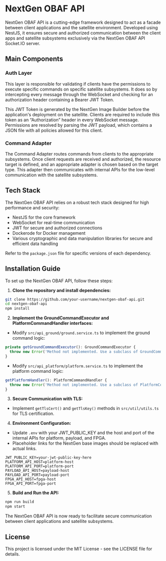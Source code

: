 # NextGen OBAF API

NextGen OBAF API is a cutting-edge framework designed to act as a facade between client applications and the satellite environment. Developed using NestJS, it ensures secure and authorized communication between the client apps and satellite subsystems exclusively via the NextGen OBAF API Socket.IO server.

## Main Components

### Auth Layer

This layer is responsible for validating if clients have the permissions to execute specific commands on specific satellite subsystems. It does so by intercepting every message through the WebSocket and checking for an authorization header containing a Bearer JWT Token. 

This JWT Token is generated by the NextGen Image Builder before the application's deployment on the satellite. Clients are required to include this token as an “Authorization” header in every WebSocket message. Permissions are resolved by parsing the JWT payload, which contains a JSON file with all policies allowed for this client.

### Command Adapter

The Command Adapter routes commands from clients to the appropriate subsystems. Once client requests are received and authorized, the resource target is defined, and an appropriate adapter is chosen based on the target type. This adapter then communicates with internal APIs for the low-level communication with the satellite subsystems.

## Tech Stack

The NextGen OBAF API relies on a robust tech stack designed for high performance and security:

- NestJS for the core framework
- WebSocket for real-time communication
- JWT for secure and authorized connections
- Dockerode for Docker management
- Various cryptographic and data manipulation libraries for secure and efficient data handling

Refer to the `package.json` file for specific versions of each dependency.

## Installation Guide

To set up the NextGen OBAF API, follow these steps:

1. **Clone the repository and install dependencies:**

```bash
git clone https://github.com/your-username/nextgen-obaf-api.git
cd nextgen-obaf-api
npm install
```

2. **Implement the GroundCommandExecutor and PlatformCommandHandler interfaces:**

- Modify `src/api_ground/ground.service.ts` to implement the ground command logic:

```typescript
private getGroundCommandExecutor(): GroundCommandExecutor {
  throw new Error('Method not implemented. Use a subclass of GroundCommandExecutor instead.');
}
```

- Modify `src/api_platform/platform.service.ts` to implement the platform command logic:

```typescript
getPlatformHandler(): PlatformCommandHandler {
  throw new Error('Method not implemented. Use a subclass of PlatformCommandHandler instead.');
}
```

3. **Secure Communication with TLS:**

- Implement `getTlsCert()` and `getTlsKey()` methods in `src/util/utils.ts` for TLS certification.

4. **Environment Configuration:**

- Update `.env` with your JWT_PUBLIC_KEY and the host and port of the internal APIs for platform, payload, and FPGA.
- Placeholder links for the NextGen base images should be replaced with actual links.

```env
JWT_PUBLIC_KEY=your-jwt-public-key-here
PLATFORM_API_HOST=platform-host
PLATFORM_API_PORT=platform-port
PAYLOAD_API_HOST=payload-host
PAYLOAD_API_PORT=payload-port
FPGA_API_HOST=fpga-host
FPGA_API_PORT=fpga-port
```

5. **Build and Run the API:**

```bash
npm run build
npm start
```

The NextGen OBAF API is now ready to facilitate secure communication between client applications and satellite subsystems.

## License

This project is licensed under the MIT License - see the LICENSE file for details.